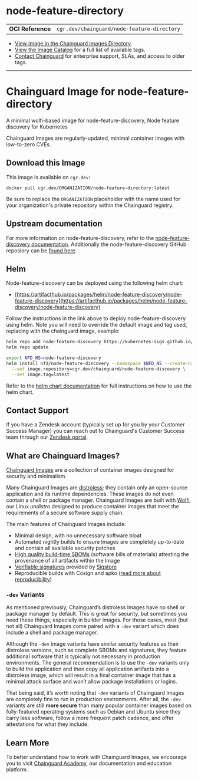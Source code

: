 <!--monopod:start-->
# node-feature-directory
| | |
| - | - |
| **OCI Reference** | `cgr.dev/chainguard/node-feature-directory` |


* [View Image in the Chainguard Images Directory](https://images.chainguard.dev/directory/image/node-feature-directory/overview).
* [View the Image Catalog](https://console.chainguard.dev/images/catalog) for a full list of available tags.
* [Contact Chainguard](https://www.chainguard.dev/chainguard-images) for enterprise support, SLAs, and access to older tags.

---
<!--monopod:end-->

<!--overview:start-->
# Chainguard Image for node-feature-directory

A minimal wolfi-based image for node-feature-discovery, Node feature discovery for Kubernetes

Chainguard Images are regularly-updated, minimal container images with low-to-zero CVEs.
<!--overview:end-->

<!--getting:start-->
## Download this Image
This image is available on `cgr.dev`:

```
docker pull cgr.dev/ORGANIZATION/node-feature-directory:latest
```

Be sure to replace the `ORGANIZATION` placeholder with the name used for your organization's private repository within the Chainguard registry.
<!--getting:end-->

<!--body:start-->
## Upstream documentation
For more information on node-feature-discovery, refer to the [node-feature-discovery documentation](https://kubernetes-sigs.github.io/node-feature-discovery/stable/get-started/index.html).
Additionally the node-feature-discovery GitHub reposiory can be [found here](https://github.com/kubernetes-sigs/node-feature-discovery).

## Helm
Node-feature-discovery can be deployed using the following helm chart:
- [https://artifacthub.io/packages/helm/node-feature-discovery/node-feature-discovery](https://artifacthub.io/packages/helm/node-feature-discovery/node-feature-discovery)

Follow the instructions in the link above to deploy node-feature-discovery using helm. Note you
will need to override the default image and tag used, replacing with the
chainguard image, example:

```bash
helm repo add node-feature-discovery https://kubernetes-sigs.github.io/node-feature-discovery/charts
helm repo update

export NFD_NS=node-feature-discovery
helm install nfd/node-feature-discovery --namespace $NFD_NS --create-namespace --generate-name \
  --set image.repository=cgr.dev/chainguard/node-feature-discovery \
  --set image.tag=latest
```

Refer to the [helm chart documentation](https://artifacthub.io/packages/helm/node-feature-discovery/node-feature-discovery)
for full instructions on how to use the helm chart.

<!--body:end-->

## Contact Support

If you have a Zendesk account (typically set up for you by your Customer Success Manager) you can reach out to Chainguard's Customer Success team through our [Zendesk portal](https://support.chainguard.dev/hc/en-us).

## What are Chainguard Images?

[Chainguard Images](https://www.chainguard.dev/chainguard-images?utm_source=readmes) are a collection of container images designed for security and minimalism.

Many Chainguard Images are [distroless](https://edu.chainguard.dev/chainguard/chainguard-images/getting-started-distroless/); they contain only an open-source application and its runtime dependencies. These images do not even contain a shell or package manager. Chainguard Images are built with [Wolfi](https://edu.chainguard.dev/open-source/wolfi/overview), our Linux _undistro_ designed to produce container images that meet the requirements of a secure software supply chain.

The main features of Chainguard Images include:

* Minimal design, with no unnecessary software bloat
* Automated nightly builds to ensure Images are completely up-to-date and contain all available security patches
* [High quality build-time SBOMs](https://edu.chainguard.dev/chainguard/chainguard-images/working-with-images/retrieve-image-sboms/) (software bills of materials) attesting the provenance of all artifacts within the Image
* [Verifiable signatures](https://edu.chainguard.dev/chainguard/chainguard-images/working-with-images/retrieve-image-sboms/) provided by [Sigstore](https://edu.chainguard.dev/open-source/sigstore/cosign/an-introduction-to-cosign/)
* Reproducible builds with Cosign and apko ([read more about reproducibility](https://www.chainguard.dev/unchained/reproducing-chainguards-reproducible-image-builds))

### `-dev` Variants

As mentioned previously, Chainguard’s distroless Images have no shell or package manager by default. This is great for security, but sometimes you need these things, especially in builder images. For those cases, most (but not all) Chainguard Images come paired with a `-dev` variant which does include a shell and package manager.

Although the `-dev` image variants have similar security features as their distroless versions, such as complete SBOMs and signatures, they feature additional software that is typically not necessary in production environments. The general recommendation is to use the `-dev` variants only to build the application and then copy all application artifacts into a distroless image, which will result in a final container image that has a minimal attack surface and won’t allow package installations or logins.

That being said, it’s worth noting that `-dev` variants of Chainguard Images are completely fine to run in production environments. After all, the `-dev` variants are still **more secure** than many popular container images based on fully-featured operating systems such as Debian and Ubuntu since they carry less software, follow a more frequent patch cadence, and offer attestations for what they include.

## Learn More

To better understand how to work with Chainguard Images, we encourage you to visit [Chainguard Academy](https://edu.chainguard.dev/), our documentation and education platform.